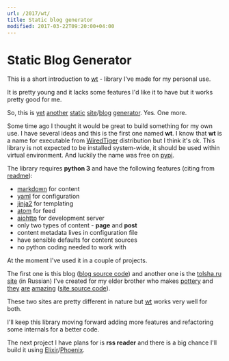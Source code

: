 ```yaml
---
url: /2017/wt/
title: Static blog generator
modified: 2017-03-22T09:20:00+04:00
---
```

# Static Blog Generator

This is a short introduction to [wt][1] - library I've made for my personal
use.

It is pretty young and it lacks some features I'd like it to have but it
works pretty good for me.

So, this is [yet][2] [another][3] [static][4] [site][5]/[blog][6]
[generator][7]. Yes. One more.

Some time ago I thought it would be great to build something for my own use. I
have several ideas and this is the first one named **wt**.
I know that **wt** is a name for executable from [WiredTiger][8]
distribution but I think it's ok. This library is not expected to be installed
system-wide, it should be used within virtual environment.
And luckily the name was free on [pypi][9].

The library requires **python 3** and have the following features (citing from
[readme][10]):

- [markdown][markdown] for content
- [yaml][yaml] for configuration
- [jinja2][jinja2] for templating
- [atom][atom] for feed
- [aiohttp][aiohttp] for development server
- only two types of content - **page** and **post**
- content metadata lives in configuration file
- have sensible defaults for content sources
- no python coding needed to work with

At the moment I've used it in a couple of projects.

The first one is this blog ([blog source code][11]) and another one
is the [tolsha.ru site][tolsha] (in Russian) I've created for my elder
brother who makes [pottery][13] and [they][14] [are][15] [amazing][16]
([site source code][12]).

These two sites are pretty different in nature but [wt][1] works very well for
both.

I'll keep this library moving forward adding more features and refactoring
some internals for a better code.

The next project I have plans for is **rss reader** and there is a big chance
I'll build it using [Elixir][elixir]/[Phoenix][phoenix].


[1]: https://github.com/ysegorov/wt
[2]: http://docs.getpelican.com/
[3]: https://grow.io/
[4]: http://jekyllrb.com/
[5]: https://hexo.io/
[6]: http://wintersmith.io/
[7]: http://gohugo.io/
[8]: https://github.com/wiredtiger/wiredtiger
[9]: https://pypi.python.org/pypi/wt
[10]: https://github.com/ysegorov/wt/blob/master/README.md
[11]: https://github.com/ysegorov/blog
[12]: https://github.com/ysegorov/tolsha.ru
[13]: https://en.wikipedia.org/wiki/Pottery
[14]: https://tolsha.ru/util/
[15]: https://tolsha.ru/milk/chasha_lebed/
[16]: https://tolsha.ru/souvenirs/
[markdown]: http://daringfireball.net/projects/markdown/
[yaml]: http://yaml.org/
[jinja2]: http://jinja.pocoo.org/
[atom]: https://en.wikipedia.org/wiki/Atom_(standard)
[aiohttp]: http://aiohttp.readthedocs.io/en/stable/
[tolsha]: https://tolsha.ru/
[elixir]: http://elixir-lang.org/
[phoenix]: http://www.phoenixframework.org/
